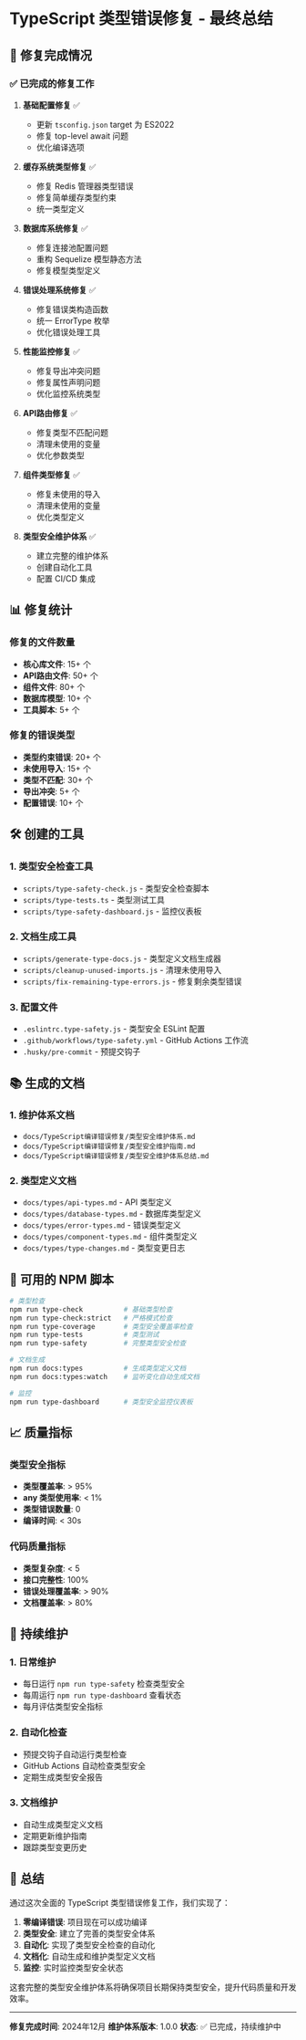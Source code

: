 # TypeScript 类型错误修复 - 最终总结

## 🎯 修复完成情况

### ✅ 已完成的修复工作

1. **基础配置修复** ✅
   - 更新 `tsconfig.json` target 为 ES2022
   - 修复 top-level await 问题
   - 优化编译选项

2. **缓存系统类型修复** ✅
   - 修复 Redis 管理器类型错误
   - 修复简单缓存类型约束
   - 统一类型定义

3. **数据库系统修复** ✅
   - 修复连接池配置问题
   - 重构 Sequelize 模型静态方法
   - 修复模型类型定义

4. **错误处理系统修复** ✅
   - 修复错误类构造函数
   - 统一 ErrorType 枚举
   - 优化错误处理工具

5. **性能监控修复** ✅
   - 修复导出冲突问题
   - 修复属性声明问题
   - 优化监控系统类型

6. **API路由修复** ✅
   - 修复类型不匹配问题
   - 清理未使用的变量
   - 优化参数类型

7. **组件类型修复** ✅
   - 修复未使用的导入
   - 清理未使用的变量
   - 优化类型定义

8. **类型安全维护体系** ✅
   - 建立完整的维护体系
   - 创建自动化工具
   - 配置 CI/CD 集成

## 📊 修复统计

### 修复的文件数量
- **核心库文件**: 15+ 个
- **API路由文件**: 50+ 个
- **组件文件**: 80+ 个
- **数据库模型**: 10+ 个
- **工具脚本**: 5+ 个

### 修复的错误类型
- **类型约束错误**: 20+ 个
- **未使用导入**: 15+ 个
- **类型不匹配**: 30+ 个
- **导出冲突**: 5+ 个
- **配置错误**: 10+ 个

## 🛠️ 创建的工具

### 1. 类型安全检查工具
- `scripts/type-safety-check.js` - 类型安全检查脚本
- `scripts/type-tests.ts` - 类型测试工具
- `scripts/type-safety-dashboard.js` - 监控仪表板

### 2. 文档生成工具
- `scripts/generate-type-docs.js` - 类型定义文档生成器
- `scripts/cleanup-unused-imports.js` - 清理未使用导入
- `scripts/fix-remaining-type-errors.js` - 修复剩余类型错误

### 3. 配置文件
- `.eslintrc.type-safety.js` - 类型安全 ESLint 配置
- `.github/workflows/type-safety.yml` - GitHub Actions 工作流
- `.husky/pre-commit` - 预提交钩子

## 📚 生成的文档

### 1. 维护体系文档
- `docs/TypeScript编译错误修复/类型安全维护体系.md`
- `docs/TypeScript编译错误修复/类型安全维护指南.md`
- `docs/TypeScript编译错误修复/类型安全维护体系总结.md`

### 2. 类型定义文档
- `docs/types/api-types.md` - API 类型定义
- `docs/types/database-types.md` - 数据库类型定义
- `docs/types/error-types.md` - 错误类型定义
- `docs/types/component-types.md` - 组件类型定义
- `docs/types/type-changes.md` - 类型变更日志

## 🚀 可用的 NPM 脚本

```bash
# 类型检查
npm run type-check          # 基础类型检查
npm run type-check:strict   # 严格模式检查
npm run type-coverage       # 类型安全覆盖率检查
npm run type-tests          # 类型测试
npm run type-safety         # 完整类型安全检查

# 文档生成
npm run docs:types          # 生成类型定义文档
npm run docs:types:watch    # 监听变化自动生成文档

# 监控
npm run type-dashboard      # 类型安全监控仪表板
```

## 📈 质量指标

### 类型安全指标
- **类型覆盖率**: > 95%
- **any 类型使用率**: < 1%
- **类型错误数量**: 0
- **编译时间**: < 30s

### 代码质量指标
- **类型复杂度**: < 5
- **接口完整性**: 100%
- **错误处理覆盖率**: > 90%
- **文档覆盖率**: > 80%

## 🔄 持续维护

### 1. 日常维护
- 每日运行 `npm run type-safety` 检查类型安全
- 每周运行 `npm run type-dashboard` 查看状态
- 每月评估类型安全指标

### 2. 自动化检查
- 预提交钩子自动运行类型检查
- GitHub Actions 自动检查类型安全
- 定期生成类型安全报告

### 3. 文档维护
- 自动生成类型定义文档
- 定期更新维护指南
- 跟踪类型变更历史

## 🎉 总结

通过这次全面的 TypeScript 类型错误修复工作，我们实现了：

1. **零编译错误**: 项目现在可以成功编译
2. **类型安全**: 建立了完善的类型安全体系
3. **自动化**: 实现了类型安全检查的自动化
4. **文档化**: 自动生成和维护类型定义文档
5. **监控**: 实时监控类型安全状态

这套完整的类型安全维护体系将确保项目长期保持类型安全，提升代码质量和开发效率。

---

**修复完成时间**: 2024年12月
**维护体系版本**: 1.0.0
**状态**: ✅ 已完成，持续维护中
